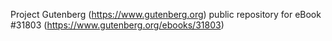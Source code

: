 Project Gutenberg (https://www.gutenberg.org) public repository for eBook #31803 (https://www.gutenberg.org/ebooks/31803)
